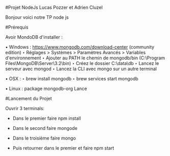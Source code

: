 #Projet NodeJs Lucas Pozzer et Adrien Cluzel

Bonjour voici notre TP node js

#Prérequis

Avoir MondoDB d'installer :

• Windows : https://www.mongodb.com/download-center (community edition)
‣ Réglages > Systèmes > Paramètres Avancés > Variables d'environnement
‣ Ajouter au PATH le chemin de mongodb/bin (C:\Program Files\MongoDB\Server\3.2\bin)
‣ Créez le dossier C:\data\db
‣ Lancez le serveur avec mongod
‣ Lancez la CLI avec mongo sur un autre terminal

• OSX :
‣ brew install mongodb
‣ brew services start mongodb

• Linux : package mongodb-org Lance

#Lancement du Projet

Ouvrir 3 terminals:

  - Dans le premier faire
      npm install

  - Dans le second faire
      mongode

  - Dans le troisième faire
      mongo

  - Puis retourner dans le premier et faire
      npm start

